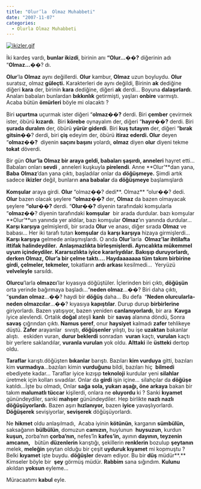 ```yaml
---
title: "Olur’la  Olmaz Muhabbeti"
date: "2007-11-07"
categories: 
  - Olurla Olmaz Muhabbeti
---
```


[![ikizler.gif](/uploads/2007/11/ikizler.gif)](/uploads/2007/11/ikizler.gif "ikizler.gif")

İki kardeş vardı, **bunlar ikizdi**, birinin anı **“Olur…��?** diğerinin adı “**Olmaz…**��? dı.

**Olur**’la **Olmaz** aynı değillerdi. **Olur** kambur, **Olmaz** uzun boyluydu. **Olur** suratsız, olmaz **güleçti.** Karakterleri de aynı değildi, Birinin **ak** dediğine diğeri **kara** der, birinin **kara** dediğine, diğeri **ak** derdi… Boyuna **dalaşırlardı**. Anaları babaları bunlardan **bıkkınlık** getirmişti, yaşları **onbire** varmıştı. Acaba bütün **ömürleri** böyle mi olacaktı ?

Biri **uçurtma** uçurmak ister diğeri “**olmaz��?** derdi. Biri **çember** çevirmek ister, öbürü **kızardı**.  Biri **körebe** oynayalım der, diğeri “**hayır��?** derdi. Biri **şurada duralım** der, öbürü **yürür giderdi**. Biri **kuş tutayım** der, diğeri “**bırak gitsin**��? derdi, biri **çiş** edeyim der, öbürü **itiraz ederdi. Olur** deyen “**olmaz��?**  diyenin **saçını başını** yolardı, **olmaz** diyen **olur** diyeni tekme **tokat** döverdi.

Bir gün **Olur’**la **Olmaz** bir araya geldi, **babaları** şaşırdı**, anneleri** hayret etti…Babaları onları **sevdi** , anneleri kuşkuyla **pirelendi**. Anne **Olur’**dan yana, **Baba** **Olmaz**’dan yana çıktı, başladılar onlar da **döğüşmeye.** Şimdi artık sadece **ikizler** değil, bunların **ana babalar** da **döğüşmeye** başlamışlardı

**Komşular** araya girdi. **Olur** “olmaz��? dedi**. Olmaz** “olur��? dedi. **OIur** bazen olacak şeylere **“olmaz��?** der, **Olmaz** da bazen olmayacak şeylere **“olur��?** derdi. “**Olur��?** diyenin tarafındaki komşularla “**olmaz**��? diyenin tarafındaki **komşular**  bir arada durdular. bazı komşular **Olur’**un yanında yer aldılar, bazı komşular **Olmaz**’ın yanında durdular…**Karşı karşıya** gelmişlerdi, bir sırada **Olur** ve anası, diğer sırada **Olmaz** ve babası… Her iki tarafı tutan **komşular** da **karşı karşıya** hizaya girmişlerdi… **Karşı karşıya** gelmede anlaşmışlardı. O anda **Olur**’larla  **Olmaz’**lar ihtilafta **ittifak** halindeydiler.  **Anlaşmazlıkta b**irleşmişlerdi. **Ayrıcalıkta** mükemmel **uyum** içindeydiler. **Kararsızlıkta** iyice kararlıydılar. **Bakışıp** duruyorlardı, derken **Olmaz,** **Olur**’a bir çelme taktı…. **Haydaaaaaaa** tüm takım **birbirine** girdi, çelmeler, t**ekmeler,** tokatların **ardı arkası** kesilmedi…  Yeryüzü **velveleyle** sarsıldı.

**Olurcu**’larla **olmazcı**’lar kıyasıya döğüştüler. İçlerinden biri çıktı, **döğüşün** orta yerinde bağırmaya başladı…“**neden olmaz**…��? Biri daha çıktı, “**şundan olmaz**…��? haydi bir **döğüş** daha… Bu defa  “**Neden olurcularla-neden olmazcılar**…��? kıyasıya **kapıştılar**. Durup durup **birbirlerine** giriyorlardı. Bazen yatışıyor, bazen yeniden **canlanıyorlardı**, bir ara  **Kavga** iyice alevlendi. Ortalık **doğal** ateşli **kanlı**  bir **savaş** alanına döndü, Sonra **savaş** çığrından çıktı. **Namus şeref**, onur **haysiyet** kalmadı **zafer** tehlikeye düştü. **Zafer** arayanlar  sıvıştı, **döğüşenler** yılıştı, bu işe **uzaktan** bakanlar alıştı.   eskiden vuran, **durur beklerdi** sonradan  **vuran** kaçtı, **vurulan** kaçtı bir yerlere saklandılar, **vuranla vurulan** yok oldu. **Alttaki** ile **üstteki** dertop oldu.

**Taraflar** karıştı.döğüşten **bıkanlar** barıştı. Bazıları **kim vurduya** gitti, bazıları kim **vurmadıya**…bazıları kimin **vurduğunu** bildi, bazıları hiç  **bilmedi** ebediyete kadar... Taraflar iyice kızışıp **teknoloji** kurdular yeni **silahlar** üretmek için kolları sıvadılar. Onlar da **girdi** işin içine... silahçılar da **döğüşe** katıldı…İşte bu olmadı, Onlar **sağa sola, yukarı aşağı, öne arkaya** bakan bir takım **malumatlı tüccar** kişilerdi, onlara ne **oluyordu** ki ? Sanki **kıyamet** günündeydiler, sanki **mahşer** günündeydiler. Hep birlikte **nazlı nazlı** **döğüşüyorlardı.** Bazen aşırı **hızlanıyor,** bazen **iyice** yavaşlıyorlardı. **Döğüşerek** sevişiyorlar, **sevişerek** döğüşüyorlardı.

Ne **hikmet** oldu anlaşılmadı,  Acaba iyinin **kötünün**, karganın **sümbülün,** saksağanın **bülbülün**, domuzun **camızın,** huylunun  **huysuzun**, kurdun **kuşun,** zorba’nın **çorba’nın,** nefes’în **kafes’in,** ayının **dayının, teyzenin amcanın,**   bütün **düzenlerin** karıştığı, şekillerin **renklerin** bozulup **şeytanın** melek, **meleğin** şeytan olduğu bir çeşit **uyduruk kıyamet** mi kopmuştu ? Belki **kıyamet** işte buydu. **döğüşler** devam ediyor. Bu bir **düş** müdür**.** Kimseler böyle bir  **şey** görmüş müdür. **Rabbim** sana sığındım. **Kulunu** akıldan **yoksun** eyleme...

Müracaatımı **kabul** eyle.
